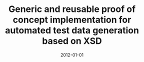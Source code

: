 ---
abstract: ''
authors:
- Dominik Schmelz
date: '2012-01-01'
featured: false
links:
- name: Publik
  url: https://publik.tuwien.ac.at/showentry.php?ID=215656&lang=1
publication_types:
- '7'
publishDate: '2012-01-01'
title: Generic and reusable proof of concept implementation for automated test data
  generation based on XSD
url_pdf: ''
---